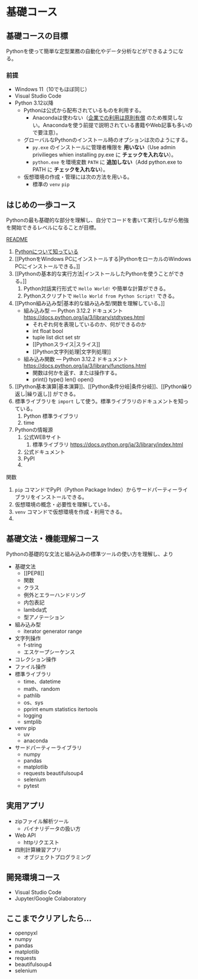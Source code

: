 # 基礎コース
## 基礎コースの目標

Pythonを使って簡単な定型業務の自動化やデータ分析などができるようになる。  

### 前提

- Windows 11（10でもほぼ同じ）
- Visual Studio Code
- Python 3.12以降
    - Pythonは公式から配布されているものを利用する。
        - Anacondaは使わない（[企業での利用は原則有償](https://legal.anaconda.com/policies/en?name=terms-of-service#terms-of-service:~:text=2.1%20Organizational%20Use.) のため推奨しない。Anacondaを使う前提で説明されている書籍やWeb記事も多いので要注意）。
    - グローバルなPythonのインストール時のオプションは次のようにする。
        - `py.exe` のインストールに管理者権限を **用いない**（Use admin privilieges whien installing py.exe に **チェックを入れない**）。
        - `python.exe` を環境変数 `PATH` に **追加しない**（Add python.exe to PATH に **チェックを入れない**）。
    - 仮想環境の作成・管理には次の方法を用いる。
        - 標準の `venv` `pip`

## はじめの一歩コース

Pythonの最も基礎的な部分を理解し、自分でコードを書いて実行しながら勉強を開始できるレベルになることが目標。

[README](../../README.md)

1. [Pythonについて知っている](プログラミング言語Pythonの紹介.md)
2. [[PythonをWindows PCにインストールする|PythonをローカルのWindows PCにインストールできる。]]
3. [[Pythonの基本的な実行方法|インストールしたPythonを使うことができる。]]
    1. Python対話実行形式で `Hello World!` や簡単な計算ができる。
    2. Pythonスクリプトで `Hello World from Python Script!` できる。
4. [[Python組み込み型|基本的な組み込み型/関数を理解している。]]
    - 組み込み型 — Python 3.12.2 ドキュメント https://docs.python.org/ja/3/library/stdtypes.html
        - それぞれ何を表現しているのか、何ができるのか
        - int float bool 
        - tuple list dict set str
        - [[Pythonスライス|スライス]]
        - [[Python文字列処理|文字列処理]]
    - 組み込み関数 — Python 3.12.2 ドキュメント https://docs.python.org/ja/3/library/functions.html
        - 関数は何かを返す、または操作する。
        - print() type() len() open()
5. [[Python基本演算|基本演算]]、[[Python条件分岐|条件分岐]]、[[Python繰り返し|繰り返し]] ができる。
6. 標準ライブラリを `import` して使う。標準ライブラリのドキュメントを知っている。
    1. Python 標準ライブラリ
    2. time
7. Pythonの情報源
    1. 公式WEBサイト
        1. 標準ライブラリ https://docs.python.org/ja/3/library/index.html
    2. 公式ドキュメント
    3. PyPI
    4. 

関数

1. `pip` コマンドでPyPI（Python Package Index）からサードパーティーライブラリをインストールできる。
2. 仮想環境の概念・必要性を理解している。
3. `venv` コマンドで仮想環境を作成・利用できる。
4. 

## 基礎文法・機能理解コース

Pythonの基礎的な文法と組み込みの標準ツールの使い方を理解し、より

- 基礎文法
    - [[PEP8]]
    - 関数
    - クラス
    - 例外とエラーハンドリング
    - 内包表記
    - lambda式
    - 型アノテーション
- 組み込み型
    - iterator generator range
- 文字列操作
    - f-string
    - エスケープシーケンス
- コレクション操作
- ファイル操作
- 標準ライブラリ
    - time、datetime
    - math、random
    - pathlib
    - os、sys
    - pprint enum statistics itertools 
    - logging
    - smtplib
- venv pip
    - uv
    - anaconda
- サードパーティーライブラリ
    - numpy
    - pandas
    - matplotlib
    - requests beautifulsoup4
    - selenium
    - pytest



## 実用アプリ


- zipファイル解析ツール
    - バイナリデータの扱い方
- Web API
    - httpリクエスト
- 四則計算練習アプリ
    - オブジェクトプログラミング

## 開発環境コース

- Visual Studio Code
- Jupyter/Google Colaboratory


## ここまでクリアしたら…

- openpyxl
- numpy
- pandas
- matplotlib
- requests
- beautifulsoup4
- selenium
